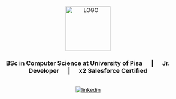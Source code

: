 <div align="center">
  
  <img width=120  src="https://portfolio-v1-react.firebaseapp.com/static/media/exagon-logo-blue.660a125a6b44ee14c4a4.png" alt="LOGO" />
  
  ### BSc in Computer Science at University of Pisa &nbsp;&nbsp;&nbsp;&nbsp; | &nbsp;&nbsp;&nbsp;&nbsp; Jr. Developer &nbsp;&nbsp;&nbsp;&nbsp; | &nbsp;&nbsp;&nbsp;&nbsp; x2 Salesforce Certified

   <br>

  <a href="https://linkedin.com/in/davidedeleonardis">
    <img src=https://img.shields.io/badge/linkedin-%231E77B5.svg?&style=for-the-badge&logo=linkedin&logoColor=white alt=linkedin />
  </a>
</div>
